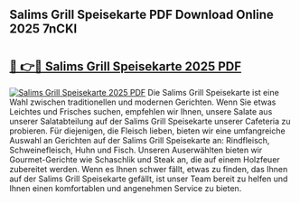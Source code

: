 ## Salims Grill Speisekarte PDF Download Online 2025 7nCKI

# <h2><a href="http://gc781gf.nevu.top/?p=Salims+Grill+Speisekarte">🔗 👉🔴 Salims Grill Speisekarte 2025 PDF</a></h2>

[![Salims Grill Speisekarte 2025 PDF](https://i.imgur.com/dBaPXMq.png)](http://gc781gf.nevu.top/?p=Salims+Grill+Speisekarte)
Die Salims Grill Speisekarte ist eine Wahl zwischen traditionellen und modernen Gerichten. Wenn Sie etwas Leichtes und Frisches suchen, empfehlen wir Ihnen, unsere Salate aus unserer Salatabteilung auf der Salims Grill Speisekarte unserer Cafeteria zu probieren. Für diejenigen, die Fleisch lieben, bieten wir eine umfangreiche Auswahl an Gerichten auf der Salims Grill Speisekarte an: Rindfleisch, Schweinefleisch, Huhn und Fisch. Unseren Auserwählten bieten wir Gourmet-Gerichte wie Schaschlik und Steak an, die auf einem Holzfeuer zubereitet werden. Wenn es Ihnen schwer fällt, etwas zu finden, das Ihnen auf der Salims Grill Speisekarte gefällt, ist unser Team bereit zu helfen und Ihnen einen komfortablen und angenehmen Service zu bieten.
